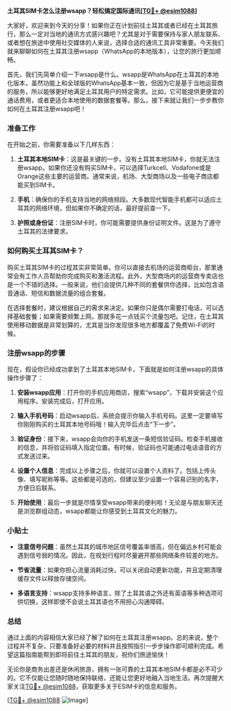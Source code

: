 **土耳其SIM卡怎么注册wsapp？轻松搞定国际通讯[[TG💪+ @esim1088](https://t.me/s/esim1088)]**

大家好，欢迎来到今天的分享！如果你正在计划前往土耳其或者已经在土耳其旅行，那么一定对当地的通讯方式感兴趣吧？尤其是对于需要保持与家人朋友联系、或者想在旅途中使用社交媒体的人来说，选择合适的通讯工具非常重要。今天我们就来聊聊如何在土耳其注册wsapp（WhatsApp的本地版本），让您的旅行更加顺畅。

首先，我们先简单介绍一下wsapp是什么。wsapp是WhatsApp在土耳其的本地化版本，虽然功能上和全球版的WhatsApp基本一致，但因为它是基于当地运营商的服务，所以能够更好地满足土耳其用户的特定需求。比如，它可能提供更便宜的通话费用，或者更适合本地使用的数据套餐等。那么，接下来就让我们一步步教你如何在土耳其注册wsapp吧！

### 准备工作

在开始之前，你需要准备以下几样东西：

1. **土耳其本地SIM卡**：这是最关键的一步。没有土耳其本地SIM卡，你就无法注册wsapp。如果你还没有购买SIM卡，可以选择Turkcell、Vodafone或是Orange这些主要的运营商。通常来说，机场、大型商场以及一些电子商店都能买到SIM卡。

2. **手机**：确保你的手机支持当地的网络频段。大多数现代智能手机都可以适应土耳其的网络环境，但如果你不确定的话，最好提前查一下。

3. **护照或身份证**：注册SIM卡时，你可能需要提供身份证明文件。这是为了遵守土耳其的法律要求。

### 如何购买土耳其SIM卡？

购买土耳其SIM卡的过程其实非常简单。你可以直接去机场的运营商柜台，那里通常会有工作人员帮助你完成购买和激活流程。此外，大型商场内的运营商专卖店也是一个不错的选择。一般来说，他们会提供几种不同的套餐供你选择，比如包含语音通话、短信和数据流量的组合套餐。

在选择套餐时，建议根据自己的需求来决定。如果你只是偶尔需要打电话，可以选择基础套餐；如果需要频繁上网，那就多花一点钱买个流量包吧。记住，在土耳其使用移动数据是非常划算的，尤其是当你发现很多地方都覆盖了免费Wi-Fi的时候。

### 注册wsapp的步骤

现在，假设你已经成功拿到了土耳其本地SIM卡，下面就是如何注册wsapp的具体操作步骤了：

1. **安装wsapp应用**：打开你的手机应用商店，搜索“wsapp”，下载并安装这个应用程序。安装完成后，打开应用。

2. **输入手机号码**：启动wsapp后，系统会提示你输入手机号码。这里一定要填写你刚刚购买的土耳其本地号码哦！输入完毕后点击“下一步”。

3. **验证身份**：接下来，wsapp会向你的手机发送一条短信验证码。检查手机接收的信息，并将验证码填入指定位置。有时候，验证码也可能通过电话语音的方式发送过来。

4. **设置个人信息**：完成以上步骤之后，你就可以设置个人资料了。包括上传头像、填写昵称等等。这些都是可选的，但建议至少设置一个容易识别的名字，方便日后联系。

5. **开始使用**：最后一步就是尽情享受wsapp带来的便利啦！无论是与朋友聊天还是浏览群组动态，wsapp都能让你感受到土耳其文化的魅力。

### 小贴士

- **注意信号问题**：虽然土耳其的城市地区信号覆盖率很高，但在偏远乡村可能会遇到信号弱的情况。因此，在规划行程时尽量避开那些网络条件较差的地方。
  
- **节省流量**：如果你担心流量消耗过快，可以关闭自动更新功能，并且定期清理缓存文件以释放存储空间。

- **多语言支持**：wsapp支持多种语言，除了土耳其语之外还有英语等多种选项可供切换，这样即使不会说土耳其语也不用担心沟通障碍。

### 总结

通过上面的内容相信大家已经了解了如何在土耳其注册wsapp。总的来说，整个过程并不复杂，只要准备好必要的材料并且按照指引一步步操作即可顺利完成。希望这篇指南能帮到即将前往土耳其的朋友，祝你们旅途愉快！

无论你是商务出差还是休闲旅游，拥有一张可靠的土耳其本地SIM卡都是必不可少的。它不仅能让您随时随地保持联络，还能让您更好地融入当地生活。再次提醒大家关注[TG💪+ @esim1088](https://t.me/s/esim1088)，获取更多关于ESIM卡的信息和服务。

[[TG💪+ @esim1088](https://t.me/s/esim1088) ![Image](https://i.postimg.cc/4NQfJmqS/Snipaste-2025-05-13-00-14-12.png)]
